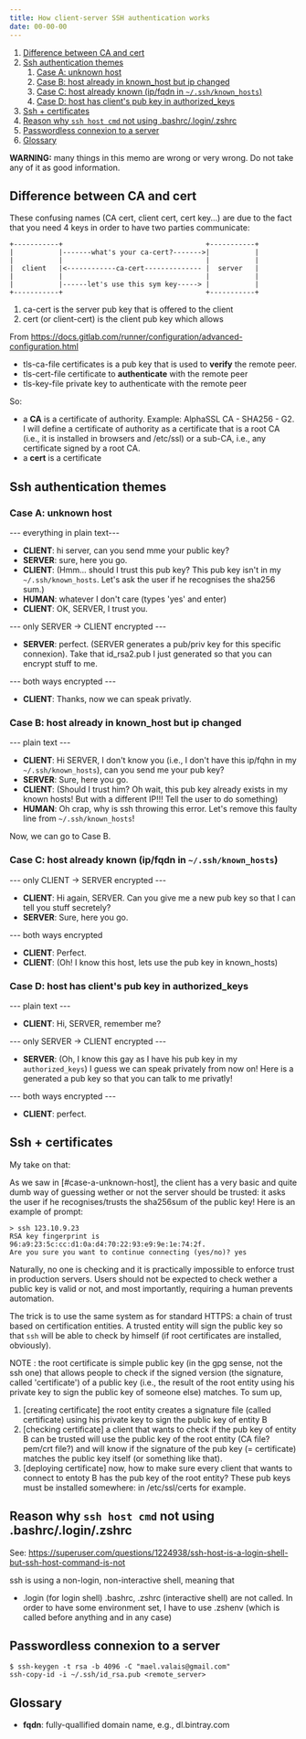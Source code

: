 ```yaml
---
title: How client-server SSH authentication works
date: 00-00-00
---
```


1. [Difference between CA and cert](#difference-between-ca-and-cert)
2. [Ssh authentication themes](#ssh-authentication-themes)
   1. [Case A: unknown host](#case-a-unknown-host)
   2. [Case B: host already in known_host but ip changed](#case-b-host-already-in-known_host-but-ip-changed)
   3. [Case C: host already known (ip/fqdn in `~/.ssh/known_hosts`)](#case-c-host-already-known-ipfqdn-in-sshknown_hosts)
   4. [Case D: host has client's pub key in authorized_keys](#case-d-host-has-clients-pub-key-in-authorized_keys)
3. [Ssh + certificates](#ssh--certificates)
4. [Reason why `ssh host cmd` not using .bashrc/.login/.zshrc](#reason-why-ssh-host-cmd-not-using-bashrcloginzshrc)
5. [Passwordless connexion to a server](#passwordless-connexion-to-a-server)
6. [Glossary](#glossary)

**WARNING:** many things in this memo are wrong or very wrong. Do not take
any of it as good information.

## Difference between CA and cert

These confusing names (CA cert, client cert, cert key...) are due to the fact
that you need 4 keys in order to have two parties communicate:

```plain
+-----------+                                   +-----------+
|           |-------what's your ca-cert?------->|           |
|           |                                   |           |
|  client   |<------------ca-cert-------------- |  server   |
|           |                                   |           |
|           |------let's use this sym key-----> |           |
+-----------+                                   +-----------+
```

1. ca-cert is the server pub key that is offered to the client
2. cert (or client-cert) is the client pub key which allows 

From
<https://docs.gitlab.com/runner/configuration/advanced-configuration.html>

- tls-ca-file certificates is a pub key that is used to **verify** the remote
  peer.
- tls-cert-file certificate to **authenticate** with the remote peer
- tls-key-file private key to authenticate with the remote peer

So:

- a **CA** is a certificate of authority. Example: AlphaSSL CA - SHA256 - G2.
  I will define a certificate of authority as a certificate that is a root
  CA (i.e., it is installed in browsers and /etc/ssl) or a sub-CA, i.e.,
  any certificate signed by a root CA.
- a **cert** is a certificate

## Ssh authentication themes

### Case A: unknown host

--- everything in plain text---

- **CLIENT**: hi server, can you send mme your public key?
- **SERVER**: sure, here you go.
- **CLIENT**: (Hmm... should I trust this pub key? This pub key isn't in my
  `~/.ssh/known_hosts`. Let's ask the user if he recognises the sha256 sum.)
- **HUMAN**: whatever I don't care (types 'yes' and enter)
- **CLIENT**: OK, SERVER, I trust you.

--- only SERVER -> CLIENT encrypted ---

- **SERVER**: perfect. (SERVER generates a pub/priv key for this specific
  connexion). Take that id_rsa2.pub I just generated so that you can
  encrypt stuff to me.

--- both ways encrypted ---

- **CLIENT**: Thanks, now we can speak privatly.

### Case B: host already in known_host but ip changed

--- plain text ---

- **CLIENT**: Hi SERVER, I don't know you (i.e., I don't have this ip/fqhn
  in my `~/.ssh/known_hosts`), can you send me your pub key?
- **SERVER**: Sure, here you go.
- **CLIENT**: (Should I trust him? Oh wait, this pub key already exists in
  my known hosts! But with a different IP!!! Tell the user to do something)
- **HUMAN**: Oh crap, why is ssh throwing this error. Let's remove this
  faulty line from `~/.ssh/known_hosts`!

Now, we can go to Case B.

### Case C: host already known (ip/fqdn in `~/.ssh/known_hosts`)

--- only CLIENT -> SERVER encrypted ---

- **CLIENT**: Hi again, SERVER. Can you give me a new pub key so that I can
  tell you stuff secretely?
- **SERVER**: Sure, here you go.

--- both ways encrypted

- **CLIENT**: Perfect.
- **CLIENT**: (Oh! I know this host, lets use the pub key in known_hosts)

### Case D: host has client's pub key in authorized_keys

--- plain text ---

- **CLIENT**: Hi, SERVER, remember me?

--- only SERVER -> CLIENT encrypted ---

- **SERVER**: (Oh, I know this gay as I have his pub key in my
  `authorized_keys`) I guess we can speak privately from now on! Here is a
  generated a pub key so that you can talk to me privatly!

--- both ways encrypted ---

- **CLIENT**: perfect.

## Ssh + certificates

My take on that:

As we saw in [#case-a-unknown-host], the client has a very basic and quite
dumb way of guessing wether or not the server should be trusted: it asks
the user if he recognises/trusts the sha256sum of the public key! Here is
an example of prompt:

```shell
> ssh 123.10.9.23
RSA key fingerprint is 96:a9:23:5c:cc:d1:0a:d4:70:22:93:e9:9e:1e:74:2f.
Are you sure you want to continue connecting (yes/no)? yes
```

Naturally, no one is checking and it is practically impossible to enforce
trust in production servers. Users should not be expected to check wether a
public key is valid or not, and most importantly, requiring a human
prevents automation.

The trick is to use the same system as for standard HTTPS: a chain of trust
based on certification entities. A trusted entity will sign the public key
so that `ssh` will be able to check by himself (if root certificates are
installed, obviously).

NOTE : the root certificate is simple public key (in the gpg sense, not the
ssh one) that allows people to check if the signed version (the signature, called 'certificate')
of a public key (i.e., the result of the root entity using his private key
to sign the public key of someone else) matches. To sum up,

1. [creating certificate] the root entity creates a signature file (called
   certificate) using his private key to sign the public key of entity B
2. [checking certificate] a client that wants to check if the pub key of
   entity B can be trusted will use the public key of the root entity (CA
   file? pem/crt file?) and will know if the signature of the pub key (=
   certificate) matches the public key itself (or something like that).
3. [deploying certificate] now, how to make sure every client that wants to
   connect to entoty B has the pub key of the root entity? These pub keys
   must be installed somewhere: in /etc/ssl/certs for example.

## Reason why `ssh host cmd` not using .bashrc/.login/.zshrc

See: <https://superuser.com/questions/1224938/ssh-host-is-a-login-shell-but-ssh-host-command-is-not>

ssh is using a non-login, non-interactive shell, meaning that

- .login (for login shell) .bashrc, .zshrc (interactive shell) are not
  called. In order to have some environment set, I have to use
  .zshenv (which is called before anything and in any case)

## Passwordless connexion to a server

```shell
$ ssh-keygen -t rsa -b 4096 -C "mael.valais@gmail.com"
ssh-copy-id -i ~/.ssh/id_rsa.pub <remote_server>
```

## Glossary

- **fqdn**: fully-quallified domain name, e.g., dl.bintray.com
